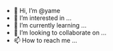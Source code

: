 - 👋 Hi, I’m @yame
- 👀 I’m interested in ...
- 🌱 I’m currently learning ...
- 💞️ I’m looking to collaborate on ...
- 📫 How to reach me ...

<!---
yame/yame is a ✨ special ✨ repository because its `README.md` (this file) appears on your GitHub profile.
You can click the Preview link to take a look at your changes.
--->
